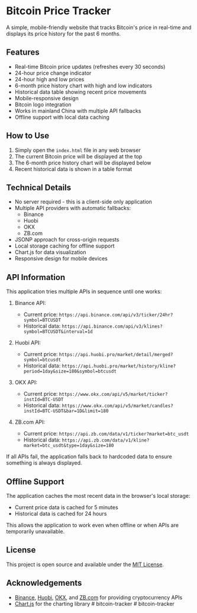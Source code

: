 # Bitcoin Price Tracker

A simple, mobile-friendly website that tracks Bitcoin's price in real-time and displays its price history for the past 6 months.

## Features

- Real-time Bitcoin price updates (refreshes every 30 seconds)
- 24-hour price change indicator
- 24-hour high and low prices
- 6-month price history chart with high and low indicators
- Historical data table showing recent price movements
- Mobile-responsive design
- Bitcoin logo integration
- Works in mainland China with multiple API fallbacks
- Offline support with local data caching

## How to Use

1. Simply open the `index.html` file in any web browser
2. The current Bitcoin price will be displayed at the top
3. The 6-month price history chart will be displayed below
4. Recent historical data is shown in a table format

## Technical Details

- No server required - this is a client-side only application
- Multiple API providers with automatic fallbacks:
  - Binance
  - Huobi
  - OKX
  - ZB.com
- JSONP approach for cross-origin requests
- Local storage caching for offline support
- Chart.js for data visualization
- Responsive design for mobile devices

## API Information

This application tries multiple APIs in sequence until one works:

1. Binance API:
   - Current price: `https://api.binance.com/api/v3/ticker/24hr?symbol=BTCUSDT`
   - Historical data: `https://api.binance.com/api/v3/klines?symbol=BTCUSDT&interval=1d`

2. Huobi API:
   - Current price: `https://api.huobi.pro/market/detail/merged?symbol=btcusdt`
   - Historical data: `https://api.huobi.pro/market/history/kline?period=1day&size=180&symbol=btcusdt`

3. OKX API:
   - Current price: `https://www.okx.com/api/v5/market/ticker?instId=BTC-USDT`
   - Historical data: `https://www.okx.com/api/v5/market/candles?instId=BTC-USDT&bar=1D&limit=180`

4. ZB.com API:
   - Current price: `https://api.zb.com/data/v1/ticker?market=btc_usdt`
   - Historical data: `https://api.zb.com/data/v1/kline?market=btc_usdt&type=1day&size=180`

If all APIs fail, the application falls back to hardcoded data to ensure something is always displayed.

## Offline Support

The application caches the most recent data in the browser's local storage:
- Current price data is cached for 5 minutes
- Historical data is cached for 24 hours

This allows the application to work even when offline or when APIs are temporarily unavailable.

## License

This project is open source and available under the [MIT License](LICENSE).

## Acknowledgements

- [Binance](https://www.binance.com/), [Huobi](https://www.huobi.com/), [OKX](https://www.okx.com/), and [ZB.com](https://www.zb.com/) for providing cryptocurrency APIs
- [Chart.js](https://www.chartjs.org/) for the charting library #   b i t c o i n - t r a c k e r 
 
 #   b i t c o i n - t r a c k e r 
 
 

